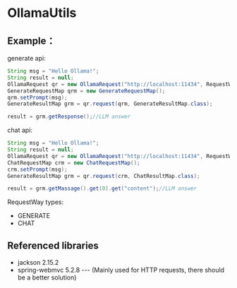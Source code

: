 # OllamaUtils

## Example：
generate api:
```java
String msg = "Hello Ollama!";
String result = null;
OllamaRequest qr = new OllamaRequest("http://localhost:11434", RequestWay.GENERATE);
GenerateRequestMap qrm = new GenerateRequestMap();
qrm.setPrompt(msg);
GenerateResultMap grm = qr.request(qrm, GenerateResultMap.class);

result = grm.getResponse();//LLM answer
```
chat api:
```java
String msg = "Hello Ollama!";
String result = null;
OllamaRequest qr = new OllamaRequest("http://localhost:11434", RequestWay.CHAT);
ChatRequestMap crm = new ChatRequestMap();
crm.setPrompt(msg);
GenerateResultMap grm = qr.request(crm, ChatResultMap.class);

result = grm.getMassage().get(0).get("content");//LLM answer
```
RequestWay types: 
- GENERATE
- CHAT

## Referenced libraries
- jackson 2.15.2
- spring-webmvc 5.2.8 --- (Mainly used for HTTP requests, there should be a better solution)
